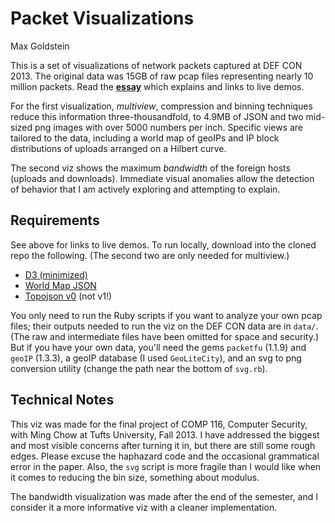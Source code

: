 # Packet Visualizations
Max Goldstein

This is a set of visualizations of network packets captured at DEF CON 2013.
The original data was 15GB of raw pcap files representing nearly 10 million
packets. Read the **[essay](http://www.eecs.tufts.edu/~mgolds07/packet_viz/)**
which explains and links to live demos.

For the first visualization, *multiview*, compression and binning
techniques reduce this information three-thousandfold, to 4.9MB of JSON and two
mid-sized png images with over 5000 numbers per inch. Specific views are tailored to
the data, including a world map of geoIPs and IP block distributions of uploads
arranged on a Hilbert curve.

The second viz shows the maximum *bandwidth* of the foreign hosts (uploads and
downloads). Immediate visual anomalies allow the detection of behavior that I
am actively exploring and attempting to explain.

## Requirements
See above for links to live demos. To run locally, download into the cloned
repo the following. (The second two are only needed for multiview.)
* [D3 (minimized)](http://d3js.org/d3.v3.min.js)
* [World Map JSON](https://gist.github.com/d3noob/5193723/raw/world-110m2.json)
* [Topojson v0](http://d3js.org/topojson.v0.min.js) (not v1!)

You only need to run the Ruby scripts if you want to analyze your own pcap
files; their outputs needed to run the viz on the DEF CON data are in `data/`.
(The raw and intermediate files have been omitted for space and security.)
But if you have your own data, you'll need the gems `packetfu` (1.1.9) and
`geoIP` (1.3.3), a geoIP database (I used `GeoLiteCity`), and an svg to png
conversion utility (change the path near the bottom of `svg.rb`).

## Technical Notes

This viz was made for the final project of COMP 116, Computer Security, with
Ming Chow at Tufts University, Fall 2013. I have addressed the biggest and most
visible concerns after turning it in, but there are still some rough edges.
Please excuse the haphazard code and the occasional grammatical error in the
paper. Also, the `svg` script is more fragile than I would like when it comes
to reducing the bin size, something about modulus.

The bandwidth visualization was made after the end of the semester, and I
consider it a more informative viz with a cleaner implementation.
